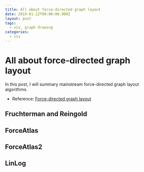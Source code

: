 ```yaml
---
title: All about force-directed graph layout
date: 2019-01-22T00:00:00.000Z
layout: post
tags:
  - vis, graph drawing
categories:
  - vis
---
```


# All about force-directed graph layout

In this post, I will summary mainstream force-directed graph layout algorithms.

- Reference: [Force-directed graph layout](https://ccvisu.sosy-lab.org/manual/main007.html)

## Fruchterman and Reingold

## ForceAtlas

## ForceAtlas2

## LinLog
